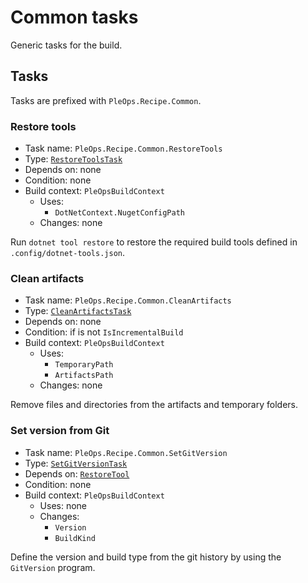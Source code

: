 # Common tasks

Generic tasks for the build.

## Tasks

Tasks are prefixed with `PleOps.Recipe.Common`.

### Restore tools

- Task name: `PleOps.Recipe.Common.RestoreTools`
- Type:
  [`RestoreToolsTask`](xref:Cake.Frosting.PleOps.Recipe.Common.RestoreToolsTask)
- Depends on: none
- Condition: none
- Build context: `PleOpsBuildContext`
  - Uses:
    - `DotNetContext.NugetConfigPath`
  - Changes: none

Run `dotnet tool restore` to restore the required build tools defined in
`.config/dotnet-tools.json`.

### Clean artifacts

- Task name: `PleOps.Recipe.Common.CleanArtifacts`
- Type:
  [`CleanArtifactsTask`](xref:Cake.Frosting.PleOps.Recipe.Common.CleanArtifactsTask)
- Depends on: none
- Condition: if is not `IsIncrementalBuild`
- Build context: `PleOpsBuildContext`
  - Uses:
    - `TemporaryPath`
    - `ArtifactsPath`
  - Changes: none

Remove files and directories from the artifacts and temporary folders.

### Set version from Git

- Task name: `PleOps.Recipe.Common.SetGitVersion`
- Type:
  [`SetGitVersionTask`](xref:Cake.Frosting.PleOps.Recipe.Common.SetGitVersionTask)
- Depends on: [`RestoreTool`](#restore-tools)
- Condition: none
- Build context: `PleOpsBuildContext`
  - Uses: none
  - Changes:
    - `Version`
    - `BuildKind`

Define the version and build type from the git history by using the `GitVersion`
program.
